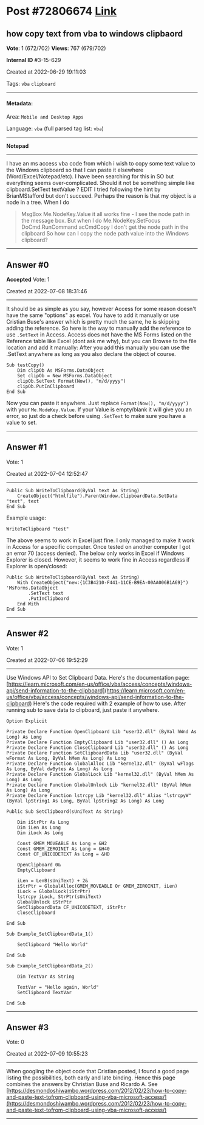 
# Post \#72806674 [Link](https://stackoverflow.com/questions/72806674/)

## how copy text from vba to windows clipbaord

**Vote**: 1 (672/702) **Views**: 767 (679/702) 

**Internal ID** \#3-15-629

Created at 2022-06-29 19:11:03

Tags: `vba` `clipboard`

----------

#### Metadata:

Area: `Mobile and Desktop Apps`

Language: `vba` (full parsed tag list: `vba`)

----------

**Notepad**


----------

I have an ms access vba code from which i wish to copy some text value to the Windows clipboard so that I can paste it elsewhere (Word/Excel/Notepad/etc).
I have been searching for this in SO but everything seems over-complicated.
Should it not be something simple like
clipboard.SetText textValue
?
EDIT
I tried following the hint by BrianMStafford but don't succeed. Perhaps the reason is that my object is a node in a tree.
When I do
> MsgBox Me.NodeKey.Value
it all works fine - I see the node path in the message box.
[](https://i.stack.imgur.com/7z2xq.png)
But when I do
> Me.NodeKey.SetFocus
DoCmd.RunCommand acCmdCopy
I don't get the node path in the clipboard
So how can I copy the node path value into the Windows clipboard?


----------
        
## Answer \#0

**Accepted** Vote: 1

Created at 2022-07-08 18:31:46

------------

It should be as simple as you say, however Access for some reason doesn't have the same "options" as excel. You have to add it manually or use Cristian Buse's answer which is pretty much the same, he is skipping adding the reference. So here is the way to manually add the reference to use `.SetText` in Access.
Access does not have the MS Forms listed on the Reference table like Excel (dont ask me why), but you can Browse to the file location and add it manually:
[](https://i.stack.imgur.com/4duGv.png)
After you add this manually you can use the .SetText anywhere as long as you also declare the object of course.
```
Sub testCopy()
    Dim clipOb As MSForms.DataObject
    Set clipOb = New MSForms.DataObject
    clipOb.SetText Format(Now(), "m/d/yyyy")
    clipOb.PutInClipboard
End Sub
```

Now you can paste it anywhere. Just replace `Format(Now(), "m/d/yyyy")` with your `Me.NodeKey.Value`. If your Value is empty/blank it will give you an error, so just do a check before using `.SetText` to make sure you have a value to set.


------------
    
    
## Answer \#1

 Vote: 1

Created at 2022-07-04 12:52:47

------------

```
Public Sub WriteToClipboard(ByVal text As String)
    CreateObject("htmlfile").ParentWindow.ClipboardData.SetData "text", text
End Sub
```

Example usage:
```
WriteToClipboard "test"
```


The above seems to work in Excel just fine. I only managed to make it work in Access for a specific computer. Once tested on another computer I got an error 70 (access denied).
The below only works in Excel if Windows Explorer is closed. However, it seems to work fine in Access regardless if Explorer is open/closed:
```
Public Sub WriteToClipboard(ByVal text As String)
    With CreateObject("new:{1C3B4210-F441-11CE-B9EA-00AA006B1A69}") 'MsForms.DataObject
        .SetText text
        .PutInClipboard
    End With
End Sub
```



------------
    
    
## Answer \#2

 Vote: 1

Created at 2022-07-06 19:52:29

------------

Use Windows API to Set Clipboard Data.
Here's the documentation page:
[https://learn.microsoft.com/en-us/office/vba/access/concepts/windows-api/send-information-to-the-clipboard](https://learn.microsoft.com/en-us/office/vba/access/concepts/windows-api/send-information-to-the-clipboard)
Here's the code required with 2 example of how to use.
After running sub to save data to clipboard, just paste it anywhere.
```
Option Explicit

Private Declare Function OpenClipboard Lib "user32.dll" (ByVal hWnd As Long) As Long
Private Declare Function EmptyClipboard Lib "user32.dll" () As Long
Private Declare Function CloseClipboard Lib "user32.dll" () As Long
Private Declare Function SetClipboardData Lib "user32.dll" (ByVal wFormat As Long, ByVal hMem As Long) As Long
Private Declare Function GlobalAlloc Lib "kernel32.dll" (ByVal wFlags As Long, ByVal dwBytes As Long) As Long
Private Declare Function GlobalLock Lib "kernel32.dll" (ByVal hMem As Long) As Long
Private Declare Function GlobalUnlock Lib "kernel32.dll" (ByVal hMem As Long) As Long
Private Declare Function lstrcpy Lib "kernel32.dll" Alias "lstrcpyW" (ByVal lpString1 As Long, ByVal lpString2 As Long) As Long

Public Sub SetClipboard(sUniText As String)

    Dim iStrPtr As Long
    Dim iLen As Long
    Dim iLock As Long
    
    Const GMEM_MOVEABLE As Long = &H2
    Const GMEM_ZEROINIT As Long = &H40
    Const CF_UNICODETEXT As Long = &HD
    
    OpenClipboard 0&
    EmptyClipboard
    
    iLen = LenB(sUniText) + 2&
    iStrPtr = GlobalAlloc(GMEM_MOVEABLE Or GMEM_ZEROINIT, iLen)
    iLock = GlobalLock(iStrPtr)
    lstrcpy iLock, StrPtr(sUniText)
    GlobalUnlock iStrPtr
    SetClipboardData CF_UNICODETEXT, iStrPtr
    CloseClipboard
    
End Sub

Sub Example_SetClipboardData_1()

    SetClipboard "Hello World"
    
End Sub

Sub Example_SetClipboardData_2()
    
    Dim TextVar As String
    
    TextVar = "Hello again, World"
    SetClipboard TextVar
    
End Sub
```



------------
    
    
## Answer \#3

 Vote: 0

Created at 2022-07-09 10:55:23

------------

When googling the object code that Cristian posted, I found a good page listing the possibilities, both early and late binding. Hence this page combines the answers by Christian Buse and Ricardo A.
See
[https://desmondoshiwambo.wordpress.com/2012/02/23/how-to-copy-and-paste-text-tofrom-clipboard-using-vba-microsoft-access/](https://desmondoshiwambo.wordpress.com/2012/02/23/how-to-copy-and-paste-text-tofrom-clipboard-using-vba-microsoft-access/)


------------
    
    